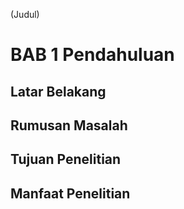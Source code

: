 (Judul)

# BAB 1 Pendahuluan
## Latar Belakang
## Rumusan Masalah
## Tujuan Penelitian
## Manfaat Penelitian


